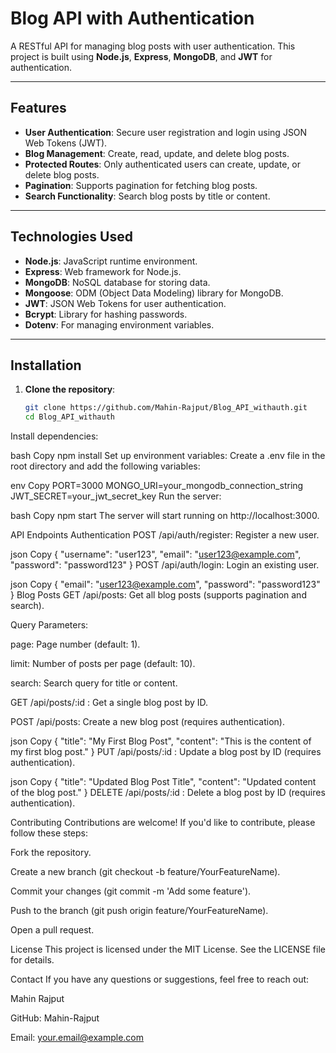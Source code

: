 # Blog API with Authentication

A RESTful API for managing blog posts with user authentication. This project is built using **Node.js**, **Express**, **MongoDB**, and **JWT** for authentication.

---

## Features

- **User Authentication**: Secure user registration and login using JSON Web Tokens (JWT).
- **Blog Management**: Create, read, update, and delete blog posts.
- **Protected Routes**: Only authenticated users can create, update, or delete blog posts.
- **Pagination**: Supports pagination for fetching blog posts.
- **Search Functionality**: Search blog posts by title or content.

---

## Technologies Used

- **Node.js**: JavaScript runtime environment.
- **Express**: Web framework for Node.js.
- **MongoDB**: NoSQL database for storing data.
- **Mongoose**: ODM (Object Data Modeling) library for MongoDB.
- **JWT**: JSON Web Tokens for user authentication.
- **Bcrypt**: Library for hashing passwords.
- **Dotenv**: For managing environment variables.

---

## Installation

1. **Clone the repository**:
   ```bash
   git clone https://github.com/Mahin-Rajput/Blog_API_withauth.git
   cd Blog_API_withauth
Install dependencies:

bash
Copy
npm install
Set up environment variables:
Create a .env file in the root directory and add the following variables:

env
Copy
PORT=3000
MONGO_URI=your_mongodb_connection_string
JWT_SECRET=your_jwt_secret_key
Run the server:

bash
Copy
npm start
The server will start running on http://localhost:3000.

API Endpoints
Authentication
POST /api/auth/register: Register a new user.

json
Copy
{
  "username": "user123",
  "email": "user123@example.com",
  "password": "password123"
}
POST /api/auth/login: Login an existing user.

json
Copy
{
  "email": "user123@example.com",
  "password": "password123"
}
Blog Posts
GET /api/posts: Get all blog posts (supports pagination and search).

Query Parameters:

page: Page number (default: 1).

limit: Number of posts per page (default: 10).

search: Search query for title or content.

GET /api/posts/:id : Get a single blog post by ID.

POST /api/posts: Create a new blog post (requires authentication).

json
Copy
{
  "title": "My First Blog Post",
  "content": "This is the content of my first blog post."
}
PUT /api/posts/:id : Update a blog post by ID (requires authentication).

json
Copy
{
  "title": "Updated Blog Post Title",
  "content": "Updated content of the blog post."
}
DELETE /api/posts/:id : Delete a blog post by ID (requires authentication).

Contributing
Contributions are welcome! If you'd like to contribute, please follow these steps:

Fork the repository.

Create a new branch (git checkout -b feature/YourFeatureName).

Commit your changes (git commit -m 'Add some feature').

Push to the branch (git push origin feature/YourFeatureName).

Open a pull request.

License
This project is licensed under the MIT License. See the LICENSE file for details.

Contact
If you have any questions or suggestions, feel free to reach out:

Mahin Rajput

GitHub: Mahin-Rajput

Email: your.email@example.com

